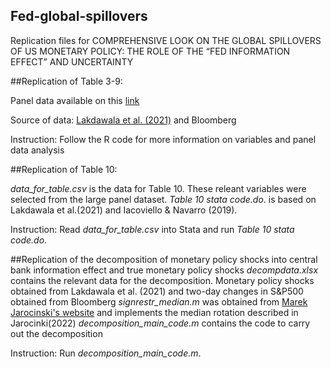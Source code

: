 ## Fed-global-spillovers
Replication files for COMPREHENSIVE LOOK ON THE GLOBAL SPILLOVERS OF US MONETARY POLICY: THE ROLE OF THE “FED INFORMATION EFFECT” AND UNCERTAINTY


##Replication of Table 3-9:

Panel data available on this [link](https://docs.google.com/spreadsheets/d/1UQwIR2QPpHSAuk50hbdnqgOv16F_f55a/edit?usp=drive_link&ouid=101240359591743494198&rtpof=true&sd=true) 

Source of data: [Lakdawala et al. (2021)](https://dataverse.harvard.edu/dataset.xhtml?persistentId=doi:10.7910/DVN/O2DABL) and Bloomberg

Instruction:
Follow the R code for more information on variables and panel data analysis

##Replication of Table 10:

_data_for_table.csv_ is the data for Table 10. These releant variables were selected from the large panel dataset. 
_Table 10 stata code.do_.  is based on Lakdawala et al.(2021) and Iacoviello & Navarro (2019).

Instruction:
Read _data_for_table.csv_ into Stata and run _Table 10 stata code.do_. 

##Replication of the decomposition of monetary policy shocks into central bank information effect and true monetary policy shocks
_decompdata.xlsx_ contains the relevant data for the decomposition. Monetary policy shocks obtained from Lakdawala et al. (2021) and two-day changes in S&P500 obtained from Bloomberg
_signrestr_median.m_ was obtained from [Marek Jarocinski's website](https://marekjarocinski.github.io/) and implements the median rotation described in Jarocinki(2022)
_decomposition_main_code.m_ contains the code to carry out the decomposition

Instruction:
Run _decomposition_main_code.m_.
